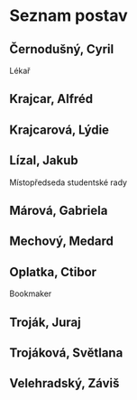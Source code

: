 # Seznam postav

## Černodušný, Cyril

Lékař

## Krajcar, Alfréd

## Krajcarová, Lýdie

## Lízal, Jakub

Místopředseda studentské rady

## Márová, Gabriela

## Mechový, Medard

## Oplatka, Ctibor

Bookmaker

## Troják, Juraj

## Trojáková, Světlana

## Velehradský, Záviš
